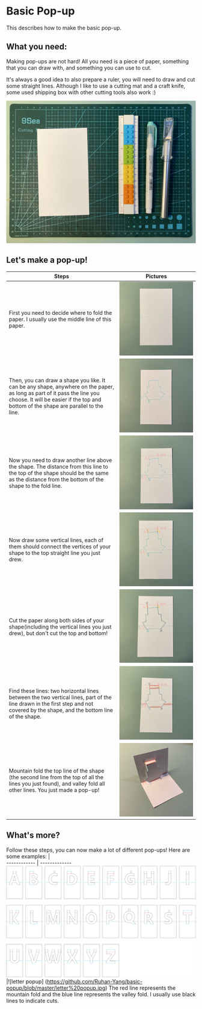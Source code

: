 # Basic Pop-up
This describes how to make the basic pop-up.

## What you need:
Making pop-ups are not hard! All you need is a piece of paper, something that you can draw with, and something you can use to cut. 

It's always a good idea to also prepare a ruler, you will need to draw and cut some straight lines. Although I like to use a cutting mat and a craft knife, some used shipping box with other cutting tools also work :)

![Image of step 0](https://github.com/Ruhan-Yang/basic-popup/blob/master/Steps/Step%200.jpg)

## Let's make a pop-up!
Steps | Pictures
------------ | -------------
First you need to decide where to fold the paper. I usually use the middle line of this paper.| ![step 1 picture](https://github.com/Ruhan-Yang/basic-popup/blob/master/Steps/Step%201.JPG)
Then, you can draw a shape you like. It can be any shape, anywhere on the paper, as long as part of it pass the line you choose. It will be easier if the top and bottom of the shape are parallel to the line.| ![step 2 picture](https://github.com/Ruhan-Yang/basic-popup/blob/master/Steps/Step%202.JPG)
Now you need to draw another line above the shape. The distance from this line to the top of the shape should be the same as the distance from the bottom of the shape to the fold line.| ![step 3 picture](https://github.com/Ruhan-Yang/basic-popup/blob/master/Steps/Step%203.JPG)
Now draw some vertical lines, each of them should connect the vertices of your shape to the top straight line you just drew.| ![step 4 picture](https://github.com/Ruhan-Yang/basic-popup/blob/master/Steps/Step%204.JPG)
Cut the paper along both sides of your shape(including the vertical lines you just drew), but don't cut the top and bottom!| ![step 5 picture](https://github.com/Ruhan-Yang/basic-popup/blob/master/Steps/Step%205.JPG)
Find these lines: two horizontal lines between the two vertical lines, part of the line drawn in the first step and not covered by the shape, and the bottom line of the shape.| ![step 6 picture](https://github.com/Ruhan-Yang/basic-popup/blob/master/Steps/Step%206.JPG)
Mountain fold the top line of the shape (the second line from the top of all the lines you just found), and valley fold all other lines. You just made a pop-up! | ![step 7 picture](https://github.com/Ruhan-Yang/basic-popup/blob/master/Steps/Step%207.JPG)

## What's more?
Follow these steps, you can now make a lot of different pop-ups! Here are some examples:
  |  
------------ | -------------
![letter pop up](https://github.com/Ruhan-Yang/basic-popup/blob/master/letter%20popup.png)|![letter popup] (https://github.com/Ruhan-Yang/basic-popup/blob/master/letter%20popup.jpg)
The red line represents the mountain fold and the blue line represents the valley fold. I usually use black lines to indicate cuts.
